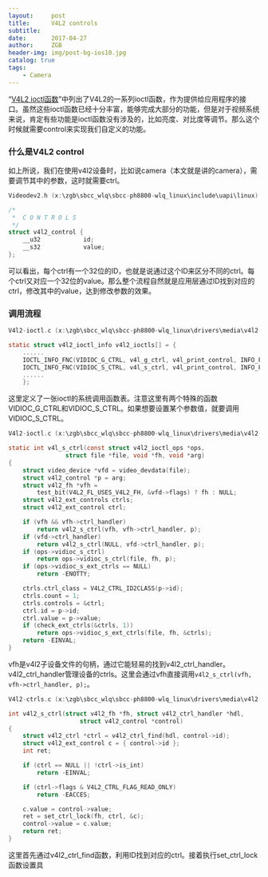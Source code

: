 ```yaml
---
layout:     post
title:      V4L2 controls
subtitle:   
date:       2017-04-27
author:     ZGB
header-img: img/post-bg-ios10.jpg
catalog: true
tags:
    - Camera
---
```


“[V4L2 ioctl函数](http://zhenggaobin.top/2017/04/27/v4l2-ioctl/)”中列出了V4L2的一系列ioctl函数，作为提供给应用程序的接口。虽然这些ioctl函数已经十分丰富，能够完成大部分的功能，但是对于视频系统来说，肯定有些功能是ioctl函数没有涉及的，比如亮度、对比度等调节。那么这个时候就需要control来实现我们自定义的功能。


### 什么是V4L2 control
如上所说，我们在使用v4l2设备时，比如说camera（本文就是讲的camera），需要调节其中的参数，这时就需要ctrl。
```c
Videodev2.h (x:\zgb\sbcc_wlq\sbcc-ph8800-wlq_linux\include\uapi\linux)	77514	2016/8/15

/*
 *	C O N T R O L S
 */
struct v4l2_control {
	__u32		     id;
	__s32		     value;
};
```
可以看出，每个ctrl有一个32位的ID，也就是说通过这个ID来区分不同的ctrl。每个ctrl又对应一个32位的value。那么整个流程自然就是应用层通过ID找到对应的ctrl，修改其中的value，达到修改参数的效果。

### 调用流程

```c
V4l2-ioctl.c (x:\zgb\sbcc_wlq\sbcc-ph8800-wlq_linux\drivers\media\v4l2-core)

static struct v4l2_ioctl_info v4l2_ioctls[] = {
	......
	IOCTL_INFO_FNC(VIDIOC_G_CTRL, v4l_g_ctrl, v4l_print_control, INFO_FL_CTRL | INFO_FL_CLEAR(v4l2_control, id)),
	IOCTL_INFO_FNC(VIDIOC_S_CTRL, v4l_s_ctrl, v4l_print_control, INFO_FL_PRIO | INFO_FL_CTRL),
	......
	};
```
这里定义了一张ioctl的系统调用函数表。注意这里有两个特殊的函数VIDIOC_G_CTRL和VIDIOC_S_CTRL。如果想要设置某个参数值，就要调用VIDIOC_S_CTRL。

```c
V4l2-ioctl.c (x:\zgb\sbcc_wlq\sbcc-ph8800-wlq_linux\drivers\media\v4l2-core)	80520	2016/8/15

static int v4l_s_ctrl(const struct v4l2_ioctl_ops *ops,
				struct file *file, void *fh, void *arg)
{
	struct video_device *vfd = video_devdata(file);
	struct v4l2_control *p = arg;
	struct v4l2_fh *vfh =
		test_bit(V4L2_FL_USES_V4L2_FH, &vfd->flags) ? fh : NULL;
	struct v4l2_ext_controls ctrls;
	struct v4l2_ext_control ctrl;

	if (vfh && vfh->ctrl_handler)
		return v4l2_s_ctrl(vfh, vfh->ctrl_handler, p);
	if (vfd->ctrl_handler)
		return v4l2_s_ctrl(NULL, vfd->ctrl_handler, p);
	if (ops->vidioc_s_ctrl)
		return ops->vidioc_s_ctrl(file, fh, p);
	if (ops->vidioc_s_ext_ctrls == NULL)
		return -ENOTTY;

	ctrls.ctrl_class = V4L2_CTRL_ID2CLASS(p->id);
	ctrls.count = 1;
	ctrls.controls = &ctrl;
	ctrl.id = p->id;
	ctrl.value = p->value;
	if (check_ext_ctrls(&ctrls, 1))
		return ops->vidioc_s_ext_ctrls(file, fh, &ctrls);
	return -EINVAL;
}
```
vfh是v4l2子设备文件的句柄，通过它能轻易的找到v4l2_ctrl_handler。v4l2_ctrl_handler管理设备的ctrls。这里会通过vfh直接调用`v4l2_s_ctrl(vfh, vfh->ctrl_handler, p);`。

```c
V4l2-ctrls.c (x:\zgb\sbcc_wlq\sbcc-ph8800-wlq_linux\drivers\media\v4l2-core)	102529	2016/8/15

int v4l2_s_ctrl(struct v4l2_fh *fh, struct v4l2_ctrl_handler *hdl,
					struct v4l2_control *control)
{
	struct v4l2_ctrl *ctrl = v4l2_ctrl_find(hdl, control->id);
	struct v4l2_ext_control c = { control->id };
	int ret;

	if (ctrl == NULL || !ctrl->is_int)
		return -EINVAL;

	if (ctrl->flags & V4L2_CTRL_FLAG_READ_ONLY)
		return -EACCES;

	c.value = control->value;
	ret = set_ctrl_lock(fh, ctrl, &c);
	control->value = c.value;
	return ret;
}
```
这里首先通过v4l2_ctrl_find函数，利用ID找到对应的ctrl。接着执行set_ctrl_lock函数设置具
